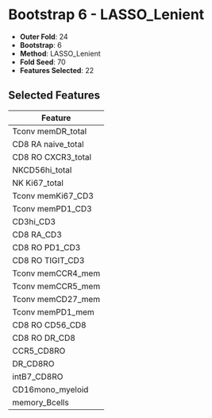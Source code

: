 # Bootstrap 6 - LASSO_Lenient

- **Outer Fold**: 24
- **Bootstrap**: 6
- **Method**: LASSO_Lenient
- **Fold Seed**: 70
- **Features Selected**: 22

## Selected Features

| Feature |
|---------|
| Tconv memDR_total |
| CD8 RA naive_total |
| CD8 RO CXCR3_total |
| NKCD56hi_total |
| NK Ki67_total |
| Tconv memKi67_CD3 |
| Tconv memPD1_CD3 |
| CD3hi_CD3 |
| CD8 RA_CD3 |
| CD8 RO PD1_CD3 |
| CD8 RO TIGIT_CD3 |
| Tconv memCCR4_mem |
| Tconv memCCR5_mem |
| Tconv memCD27_mem |
| Tconv memPD1_mem |
| CD8 RO CD56_CD8 |
| CD8 RO DR_CD8 |
| CCR5_CD8RO |
| DR_CD8RO |
| intB7_CD8RO |
| CD16mono_myeloid |
| memory_Bcells |
